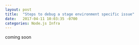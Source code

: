 ```yaml
---
layout: post
title:  "Steps to debug a stage environment specific issue"
date:   2017-04-11 10:03:35 -0700
categories: Node.js Infra
---
```


coming soon
